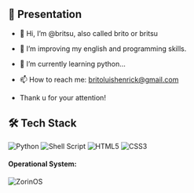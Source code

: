 ## 👋 Presentation

- 👋 Hi, I’m @britsu, also called brito or britsu
- 👀 I’m improving my english and programming skills.
- 🌱 I’m currently learning python...
- 📫 How to reach me: britoluishenrick@gmail.com

- Thank u for your attention!

## 🛠 Tech Stack
![Python](https://img.shields.io/badge/python-3670A0?style=for-the-badge&logo=python&logoColor=ffdd54)
![Shell Script](https://img.shields.io/badge/shell_script-%23121011.svg?style=for-the-badge&logo=gnu-bash&logoColor=white)
![HTML5](https://img.shields.io/badge/html5-%23E34F26.svg?style=for-the-badge&logo=html5&logoColor=white)
![CSS3](https://img.shields.io/badge/css3-%231572B6.svg?style=for-the-badge&logo=css3&logoColor=white)

#### Operational System:
![ZorinOS](https://img.shields.io/badge/-Zorin%20OS-%2310AAEB?style=for-the-badge&logo=zorin&logoColor=white)
